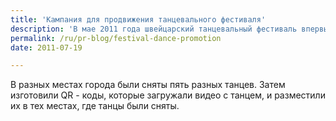 ```yaml
---
title: 'Кампания для продвижения танцевального фестиваля'
description: 'В мае 2011 года швейцарский танцевальный фестиваль впервые проходил в городе Вевей. Для продвижения мероприятия использовались QR-коды, становящиеся все более популярным инструментом маркетинга по обе стороны экрана.'
permalink: /ru/pr-blog/festival-dance-promotion
date: 2011-07-19

---
```


В разных местах города были сняты пять разных танцев. Затем изготовили QR - коды, которые загружали видео с танцем, и разместили их в тех местах, где танцы были сняты.

<object width="640" height="390"><param name="movie" value="https://www.youtube.com/v/itmw0rabB6Q?version=3&amp;hl=ru_RU&amp;rel=0"></param><param name="allowFullScreen" value="true"></param><param name="allowscriptaccess" value="always"></param><embed src="https://www.youtube.com/v/itmw0rabB6Q?version=3&amp;hl=ru_RU&amp;rel=0" type="application/x-shockwave-flash" width="640" height="390" allowscriptaccess="always" allowfullscreen="true"></embed></object>

